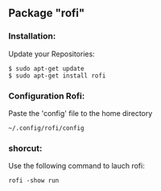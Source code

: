 ## Package "rofi"

### Installation:
Update your Repositories:
```shell
$ sudo apt-get update
$ sudo apt-get install rofi
```

### Configuration Rofi:
Paste the 'config' file to the home directory
```shell
~/.config/rofi/config
```

### shorcut:
Use the following command to lauch rofi:
```shell
rofi -show run
```
